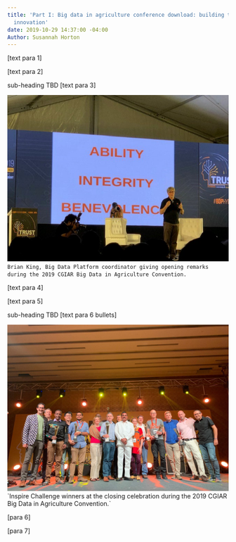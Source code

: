 ```yaml
---
title: 'Part I: Big data in agriculture conference download: building trust and fueling
  innovation'
date: 2019-10-29 14:37:00 -04:00
Author: Susannah Horton
---
```


\[text para 1\]

\[text para 2\]

<!--more-->

sub-heading TBD
\[text para 3\]

![susannah blog photo 1.jpg](/uploads/susannah%20blog%20photo%201.jpg)`Brian King, Big Data Platform coordinator giving opening remarks during the 2019 CGIAR Big Data in Agriculture Convention.`

\[text para 4\]

\[text para 5\]

sub-heading TBD
\[text para 6 bullets\]

![susannah blog photo 2.jpg](/uploads/susannah%20blog%20photo%202.jpg)
\`Inspire Challenge winners at the closing celebration during the 2019 CGIAR Big Data in Agriculture Convention.\`

\[para 6\]

\[para 7\]